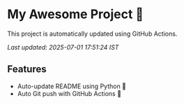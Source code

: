 # My Awesome Project 🚀

This project is automatically updated using GitHub Actions.

_Last updated: 2025-07-01 17:51:24 IST_

## Features
- Auto-update README using Python 🐍
- Auto Git push with GitHub Actions 🤖
